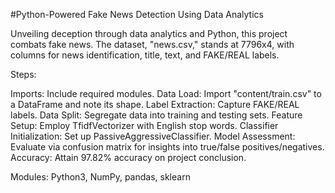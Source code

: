 #Python-Powered Fake News Detection Using Data Analytics

Unveiling deception through data analytics and Python, this project combats fake news. The dataset, "news.csv," stands at 7796x4, with columns for news identification, title, text, and FAKE/REAL labels.

Steps:

Imports: Include required modules.
Data Load: Import "content/train.csv" to a DataFrame and note its shape.
Label Extraction: Capture FAKE/REAL labels.
Data Split: Segregate data into training and testing sets.
Feature Setup: Employ TfidfVectorizer with English stop words.
Classifier Initialization: Set up PassiveAggressiveClassifier.
Model Assessment: Evaluate via confusion matrix for insights into true/false positives/negatives.
Accuracy: Attain 97.82% accuracy on project conclusion.

Modules: Python3, NumPy, pandas, sklearn
